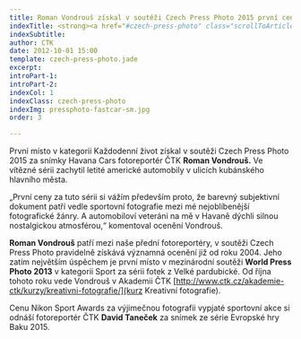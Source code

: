 ```yaml
---
title: Roman Vondrouš získal v soutěži Czech Press Photo 2015 první cenu v kategorii Každodenní život
indexTitle: <strong><a href="#czech-press-photo" class="scrollToArticle">Roman&nbsp;Vondrouš</a></strong> vyhrál v Czech Press Photo 2015 <a href="#czech-press-photo" class="scrollToArticle moreLink">»</a>
indexSubtitle: 
author: CTK
date: 2012-10-01 15:00
template: czech-press-photo.jade
excerpt: 
introPart-1: 
introPart-2: 
indexCol: 1
indexClass: czech-press-photo
indexImg: pressphoto-fastcar-sm.jpg
order: 3

---
```


První místo v kategorii Každodenní život získal v soutěži Czech Press Photo 2015 za snímky Havana Cars fotoreportér ČTK **Roman Vondrouš.** Ve vítězné sérii zachytil letité americké automobily v ulicích kubánského hlavního města.

„První ceny za tuto sérii si vážím především proto, že barevný subjektivní dokument patří vedle sportovní fotografie mezi mé nejoblíbenější fotografické žánry. A automobiloví veteráni na mě v Havaně dýchli silnou nostalgickou atmosférou,“ komentoval ocenění Vondrouš.

**Roman Vondrouš** patří mezi naše přední fotoreportéry, v soutěži Czech Press Photo pravidelně získává významná ocenění již od roku 2004. Jeho zatím největším úspěchem je první místo v mezinárodní soutěži **World Press Photo 2013** v kategorii Sport za sérii fotek z Velké pardubické. Od října tohoto roku vede Vondrouš v Akademii ČTK [http://www.ctk.cz/akademie-ctk/kurzy/kreativni-fotografie/](kurz Kreativní fotografie).

Cenu Nikon Sport Awards za výjimečnou fotografii vypjaté sportovní akce si odnáší fotoreportér ČTK **David Taneček** za snímek ze série Evropské hry Baku 2015. 

